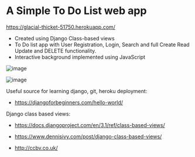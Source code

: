 # A Simple To Do List web app

https://glacial-thicket-51750.herokuapp.com/

- Created using Django Class-based views
- To Do list app with User Registration, Login, Search and full Create Read Update and DELETE functionality.
- Interactive background implemented using JavaScript

![image](https://user-images.githubusercontent.com/76896343/167290255-4316d510-e086-44cf-af2a-3dfc10790f81.png)

![image](https://user-images.githubusercontent.com/76896343/167290297-78e1cc7d-4fd8-488c-9af7-ee4d3cd65858.png)

Useful source for learning django, git, heroku deployment:
- https://djangoforbeginners.com/hello-world/

Django class based views:
- https://docs.djangoproject.com/en/3.1/ref/class-based-views/

- https://www.dennisivy.com/post/django-class-based-views/

- http://ccbv.co.uk/
